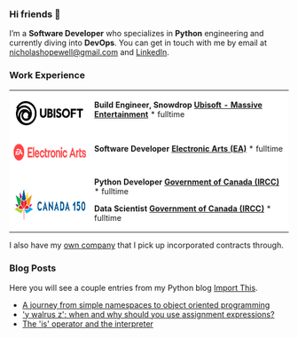 ### Hi friends 👋

I’m a **Software Developer** who specializes in **Python** engineering and currently diving into **DevOps**. You can get in touch with me by email at [nicholashopewell@gmail.com](mailto:nicholashopewell@gmail.com) and [LinkedIn](https://www.linkedin.com/in/nick-hopewell/).

### Work Experience

<table style="background-color:#ffffff;">
<tr>
<td>

[<img align="left" height="51px" width="200px" alt="massive" src="employer_images/Ubisoft.png">](https://www.massive.se/games/)

</td>
<td>

**Build Engineer, Snowdrop**
[**Ubisoft - Massive Entertainment**](https://www.massive.se/games/) \* fulltime
</td>
</tr>

<tr>
<td>

[<img align="left" height="51px" width="200px" alt="EA" src="employer_images/Electronic-Arts-Logo.png">](https://www.ea.com/)

</td>
<td>

**Software Developer**
[**Electronic Arts (EA)**](https://www.ea.com/) \* fulltime

</td>
</tr>

<tr>
<td>

[<img align="left" height="61px" width="185px" alt="gov" src="employer_images/CANADA150LOGO.png">](https://www.canada.ca/en/immigration-refugees-citizenship.html)

</td>
<td>

**Python Developer**
[**Government of Canada (IRCC)**](https://www.canada.ca/en/immigration-refugees-citizenship.html) \* fulltime

**Data Scientist**
[**Government of Canada (IRCC)**](https://www.canada.ca/en/immigration-refugees-citizenship.html) \* fulltime

</td>
</tr>

</table>

I also have my [own company](https://www.linkedin.com/company/78842977) that I pick up incorporated contracts through.

### Blog Posts

Here you will see a couple entries from my Python blog [Import This](https://nicholashopewell.com/import-this/).

<!-- BLOG_START -->

- [A journey from simple namespaces to object oriented programming](https://nicholashopewell.com/import-this/2021/02/17/from-simple-namespaces-to-oop.html)
- ['y walrus z': when and why should you use assignment expressions?](https://nicholashopewell.com/import-this/2021/02/15/when-and-how-to-use-assignment-expressions.html)
- [The 'is' operator and the interpreter](https://nicholashopewell.com/import-this/2021/02/11/the-is-operator.html)
<!-- BLOG_END -->
